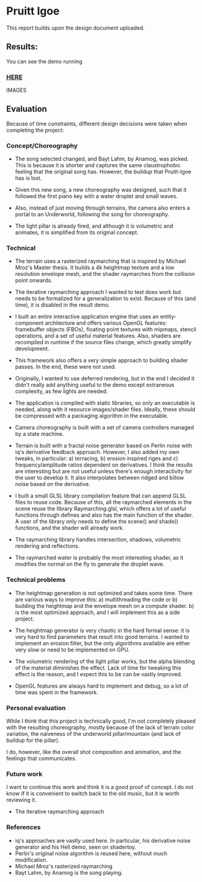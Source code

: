 # Pruitt Igoe

This report builds upon the design document uploaded.

## Results:

You can see the demo running 
### [HERE](https://www.youtube.com/watch?v=D61TlRlmYOQ)

IMAGES

## Evaluation

Because of time constraints, different design decisions were taken when completing the project:

### Concept/Choreography

* The song selected changed, and Bayt Lahm, by Anamog, was picked. This is because it is shorter and captures the same claustrophobic feeling that the original song has. However, the buildup that Pruitt-Igoe has is lost.


* Given this new song, a new choreography was designed, such that it followed the first piano key with a water droplet and small waves. 

* Also, instead of just moving through terrains, the camera also enters a portal to an Underworld, following the song for choreography.

* The light pillar is already fired, and although it is volumetric and animates, it is simplified from its original concept.

### Technical

* The terrain uses a rasterized raymarching that is inspired by Michael Mroz's Master thesis. It builds a 4k heightmap texture and a low resolution envelope mesh, and the shader raymarches from the collision point onwards.

* The iterative raymarching approach I wanted to test does work but needs to be formalized for a generalization to exist. Because of this (and time), it is disabled in the result demo.

* I built an entire interactive application engine that uses an entity-component architecture and offers various OpenGL features: framebuffer objects (FBOs), floating point textures with mipmaps, stencil operations, and a set of useful material features. Also, shaders are recompiled in runtime if the source files change, which greatly simplify development.

* This framework also offers a very simple approach to building shader passes. In the end, these were not used.

* Originally, I wanted to use deferred rendering, but in the end I decided it didn't really add anything useful to the demo except extraneous complexity, as few lights are needed.

* The application is compiled with static libraries, so only an executable is needed, along with it resource images/shader files. Ideally, these should be compressed with a packaging algorithm in the executable.

* Camera choreography is built with a set of camera controllers managed by a state machine.

* Terrain is built with a fractal noise generator based on Perlin noise with iq's derivative feedback approach. However, I also added my own tweaks, in particular: a) terracing, b) erosion inspired riges and c) frequency/amplitude ratios dependent on derivatives. I think the results are interesting but are not useful unless there's enough interactivity for the user to develop it. It also interpolates between ridged and billow noise based on the derivative.

* I built a small GLSL library compilation feature that can append GLSL files to reuse code. Because of this, all the raymarched elements in the scene reuse the library Raymarching.glsl, which offers a lot of useful functions through defines and also has the main function of the shader. A user of the library only needs to define the scene() and shade() functions, and the shader will already work.

* The raymarching library handles intersection, shadows, volumetric rendering and reflections.

* The raymarched water is probably the most interesting shader, as it modifies the normal on the fly to generate the droplet wave.

### Technical problems
* The heightmap generation is not optimized and takes some time. There are various ways to improve this: a) multithreading the code or b) building the heightmap and the envelope mesh on a compute shader. b) is the most optimized approach, and I will implement this as a side project.

* The heightmap generator is very chaotic in the hard formal sense: it is very hard to find parameters that result into good terrains. I wanted to implement an erosion filter, but the only algorithms available are either very slow or need to be implemented on GPU.

* The volumetric rendering of the light pillar works, but the alpha blending of the material diminishes the effect. Lack of time for tweaking this effect is the reason, and I expect this to be can be vastly improved.

* OpenGL features are always hard to implement and debug, so a lot of time was spent in the framework.

### Personal evaluation
While I think that this project is technically good, I'm not completely pleased with the resulting choreography, mostly because of the lack of terrain color variation, the naïveness of the underworld pillar/mountain (and lack of buildup for the pillar).

I do, however, like the overall shot composition and animation, and the feelings that communicates.


### Future work

I want to continue this work and think it is a good proof of concept. I do not know if it is convenient to switch back to the old music, but it is worth reviewing it.

* The iterative raymarching approach 



### References

* iq's approaches are vastly used here. In particular, his derivative noise generator and his Hell demo, seen on shadertoy.
* Perlin's original noise algorithm is reused here, without much modification.
* Michael Mroz's rasterized raymarching
* Bayt Lahm, by Anamog is the song playing.
